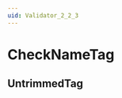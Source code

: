 ```yaml
---
uid: Validator_2_2_3
---
```


# CheckNameTag

## UntrimmedTag

<!-- Description, Properties, ... sections are auto-generated. -->
<!-- REPLACE ME AUTO-GENERATION -->

<!-- Uncomment to add extra details -->
<!--### Details-->

<!-- Uncomment to add example code -->
<!--### Example code-->
